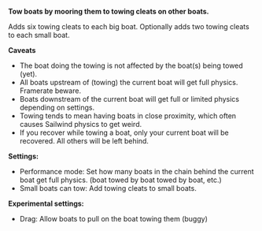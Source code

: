 **Tow boats by mooring them to towing cleats on other boats.**

Adds six towing cleats to each big boat.
Optionally adds two towing cleats to each small boat.

**Caveats**
- The boat doing the towing is not affected by the boat(s) being towed (yet).
- All boats upstream of (towing) the current boat will get full physics. Framerate beware.
- Boats downstream of the current boat will get full or limited physics depending on settings.
- Towing tends to mean having boats in close proximity, which often causes Sailwind physics to get weird.
- If you recover while towing a boat, only your current boat will be recovered. All others will be left behind.

**Settings:**
- Performance mode: Set how many boats in the chain behind the current boat get full physics. (boat towed by boat towed by boat, etc.)
- Small boats can tow: Add towing cleats to small boats.

**Experimental settings:**
- Drag: Allow boats to pull on the boat towing them (buggy)


